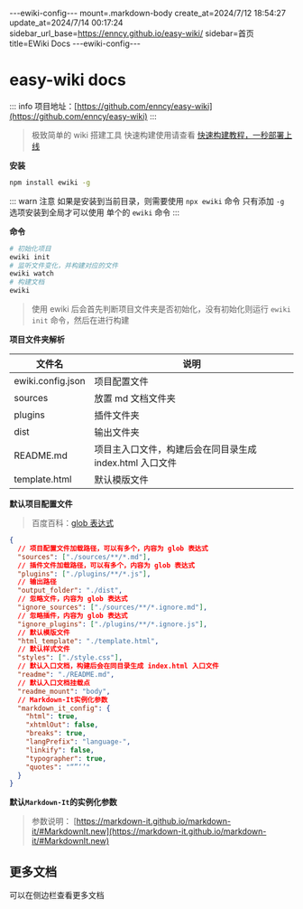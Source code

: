 ---ewiki-config---
mount=.markdown-body
create_at=2024/7/12 18:54:27
update_at=2024/7/14 00:17:24
sidebar_url_base=https://enncy.github.io/easy-wiki/
sidebar=首页
title=EWiki Docs
---ewiki-config---


# easy-wiki docs

::: info
项目地址：[https://github.com/enncy/easy-wiki](https://github.com/enncy/easy-wiki)
:::

> 极致简单的 wiki 搭建工具
> 快速构建使用请查看 [快速构建教程，一秒部署上线](https://enncy.github.io/easy-wiki//dist/1_%E5%BF%AB%E9%80%9F%E6%9E%84%E5%BB%BA.html)

**安装**

```sh
npm install ewiki -g
```

::: warn 注意
如果是安装到当前目录，则需要使用 `npx ewiki` 命令
只有添加 `-g` 选项安装到全局才可以使用 单个的 `ewiki` 命令
::: 

**命令**
  
```sh 
# 初始化项目
ewiki init
# 监听文件变化，并构建对应的文件
ewiki watch  
# 构建文档
ewiki
```

> 使用 ewiki 后会首先判断项目文件夹是否初始化，没有初始化则运行 `ewiki init` 命令，然后在进行构建

**项目文件夹解析**

| 文件名            | 说明                                                     |
| ----------------- | -------------------------------------------------------- |
| ewiki.config.json | 项目配置文件                                             |
| sources           | 放置 md 文档文件夹                                       |
| plugins           | 插件文件夹                                               |
| dist              | 输出文件夹                                               |
| README.md         | 项目主入口文件，构建后会在同目录生成 index.html 入口文件 |
| template.html     | 默认模版文件                                             |

**默认项目配置文件**

> 百度百科：[glob 表达式](<https://en.wikipedia.org/wiki/Glob_(programming)>)

```json
{
  // 项目配置文件加载路径，可以有多个，内容为 glob 表达式
  "sources": ["./sources/**/*.md"],
  // 插件文件加载路径，可以有多个，内容为 glob 表达式
  "plugins": ["./plugins/**/*.js"],
  // 输出路径
  "output_folder": "./dist",
  // 忽略文件，内容为 glob 表达式
  "ignore_sources": ["./sources/**/*.ignore.md"],
  // 忽略插件，内容为 glob 表达式
  "ignore_plugins": ["./plugins/**/*.ignore.js"],
  // 默认模版文件
  "html_template": "./template.html",
  // 默认样式文件
  "styles": ["./style.css"],
  // 默认入口文档，构建后会在同目录生成 index.html 入口文件
  "readme": "./README.md",
  // 默认入口文档挂载点
  "readme_mount": "body",
  // Markdown-It实例化参数
  "markdown_it_config": {
    "html": true,
    "xhtmlOut": false,
    "breaks": true,
    "langPrefix": "language-",
    "linkify": false,
    "typographer": true,
    "quotes": "“”‘’"
  }
}
```

**默认`Markdown-It`的实例化参数**

> 参数说明： [https://markdown-it.github.io/markdown-it/#MarkdownIt.new](https://markdown-it.github.io/markdown-it/#MarkdownIt.new)

## 更多文档

可以在侧边栏查看更多文档